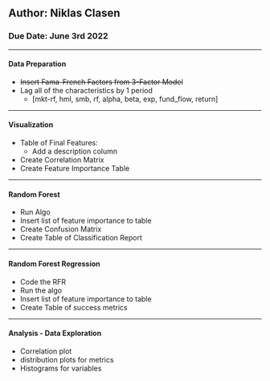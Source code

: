 ## Author: Niklas Clasen
### Due Date: June 3rd 2022

---
#### Data Preparation
- ~~Insert Fama-French Factors from 3-Factor Model~~
- Lag all of the characteristics by 1 period
  - [mkt-rf, hml, smb, rf, alpha, beta, exp, fund_flow, return]
---
#### Visualization
- Table of Final Features:
  - Add a description column
- Create Correlation Matrix
- Create Feature Importance Table
---
#### Random Forest
- Run Algo
- Insert list of feature importance to table
- Create Confusion Matrix 
- Create Table of Classification Report 
---
#### Random Forest Regression
- Code the RFR
- Run the algo 
- Insert list of feature importance to table
- Create Table of success metrics 
---
#### Analysis - Data Exploration
- Correlation plot
- distribution plots for metrics 
- Histograms for variables